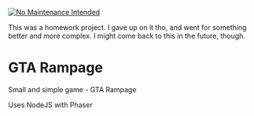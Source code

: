 [![No Maintenance Intended](http://unmaintained.tech/badge.svg)](http://unmaintained.tech/)

This was a homework project. I gave up on it tho, and went for something better and more complex. I might come back to this in the future, though.

# GTA Rampage

Small and simple game - GTA Rampage

Uses NodeJS with Phaser
